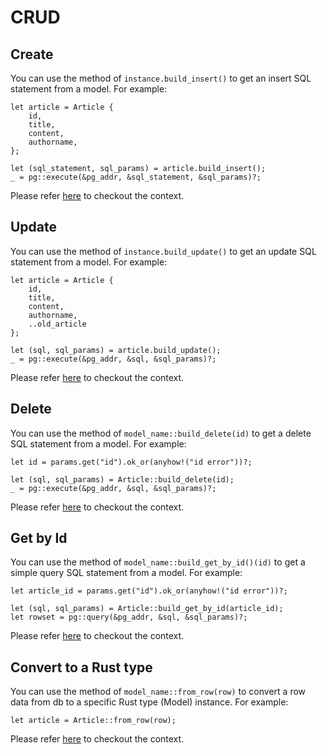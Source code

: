 # CRUD



## Create

You can use the method of `instance.build_insert()` to get an insert SQL statement from a model. For example:

```
let article = Article {
    id,
    title,
    content,
    authorname,
};

let (sql_statement, sql_params) = article.build_insert();
_ = pg::execute(&pg_addr, &sql_statement, &sql_params)?;
```

Please refer [here](https://github.com/eightfish-org/ef_example_simple_standalone/blob/master/src/article.rs#L76) to checkout the context.

## Update

You can use the method of `instance.build_update()` to get an update SQL statement from a model. For example:

```
let article = Article {
    id,
    title,
    content,
    authorname,
    ..old_article
};

let (sql, sql_params) = article.build_update();
_ = pg::execute(&pg_addr, &sql, &sql_params)?;
```

Please refer [here](https://github.com/eightfish-org/ef_example_simple_standalone/blob/master/src/article.rs#L123) to checkout the context.

## Delete

You can use the method of `model_name::build_delete(id)` to get a delete SQL statement from a model. For example:

```
let id = params.get("id").ok_or(anyhow!("id error"))?;

let (sql, sql_params) = Article::build_delete(id);
_ = pg::execute(&pg_addr, &sql, &sql_params)?;
```

Please refer [here](https://github.com/eightfish-org/ef_example_simple_standalone/blob/master/src/article.rs#L149) to checkout the context.

## Get by Id


You can use the method of `model_name::build_get_by_id()(id)` to get a simple query SQL statement from a model. For example:

```
let article_id = params.get("id").ok_or(anyhow!("id error"))?;

let (sql, sql_params) = Article::build_get_by_id(article_id);
let rowset = pg::query(&pg_addr, &sql, &sql_params)?;
```

Please refer [here](https://github.com/eightfish-org/ef_example_simple_standalone/blob/master/src/article.rs#L149) to checkout the context.

## Convert to a Rust type

You can use the method of `model_name::from_row(row)` to convert a row data from db to a specific Rust type (Model) instance. For example:

```
let article = Article::from_row(row);
```

Please refer [here](https://github.com/eightfish-org/ef_example_simple_standalone/blob/master/src/article.rs#L33) to checkout the context.

